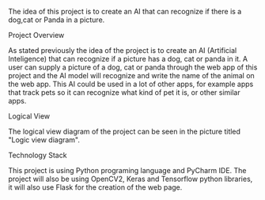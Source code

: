 The idea of this project is to create an AI that can recognize if there is a dog,cat or Panda in a picture.

Project Overview

 As stated previously the idea of the project is to create an AI (Artificial Inteligence) that can recognize if a picture has a dog, cat or panda in it. A user can supply a picture of a dog, cat or panda through the web app of this project and the AI model will recognize and write the name of the animal on the web app. This AI could be used in a lot of other apps, for example apps that track pets so it can recognize what kind of pet it is, or other similar apps.

Logical View

 The logical view diagram of the project can be seen in the picture titled "Logic view diagram".


Technology Stack

 This project is using Python programing language and PyCharm IDE. The project will also be using OpenCV2, Keras and Tensorflow python libraries, it will also use Flask for the creation of the web page.

